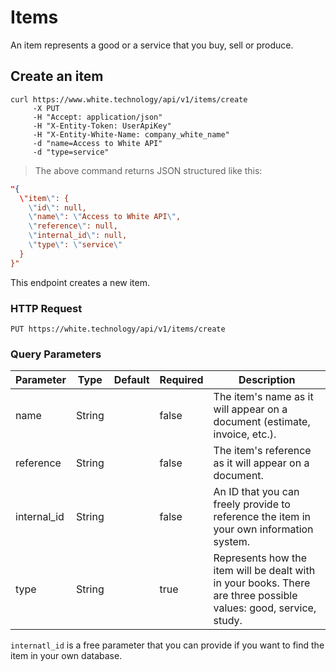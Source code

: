 # Items

 An item represents a good or a service that you buy, sell or produce.

## Create an item

```curl
curl https://www.white.technology/api/v1/items/create
     -X PUT
     -H "Accept: application/json"
     -H "X-Entity-Token: UserApiKey"
     -H "X-Entity-White-Name: company_white_name"
     -d "name=Access to White API"
     -d "type=service"
```

> The above command returns JSON structured like this:

```json
"{
  \"item\": {
    \"id\": null,
    \"name\": \"Access to White API\",
    \"reference\": null,
    \"internal_id\": null,
    \"type\": \"service\"
  }
}"
```

This endpoint creates a new item.

### HTTP Request

`PUT https://white.technology/api/v1/items/create`

### Query Parameters

Parameter | Type | Default | Required | Description
--------- | ---- | --------| -------- | -----------
name | String | | false | The item's name as it will appear on a document (estimate, invoice, etc.).
reference | String | | false | The item's reference as it will appear on a document.
internal_id | String | | false | An ID that you can freely provide to reference the item in your own information system.
type | String | | true | Represents how the item will be dealt with in your books. There are three possible values: good, service, study.

<aside class="notice">
<code>internatl_id</code> is a free parameter that you can provide if you want to find the item in your own database.
</aside>
